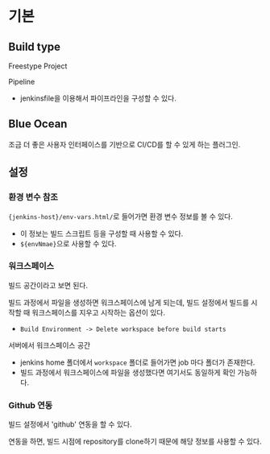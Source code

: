 # 기본
## Build type
Freestype Project

Pipeline
- jenkinsfile을 이용해서 파이프라인을 구성할 수 있다. 

## Blue Ocean
조금 더 좋은 사용자 인터페이스를 기반으로 CI/CD를 할 수 있게 하는 플러그인. 

## 설정
### 환경 변수 참조
`{jenkins-host}/env-vars.html/`로 들어가면 환경 변수 정보를 볼 수 있다. 
- 이 정보는 빌드 스크립트 등을 구성할 때 사용할 수 있다. 
- `${envNmae}`으로 사용할 수 있다. 

### 워크스페이스
빌드 공간이라고 보면 된다. 

빌드 과정에서 파일을 생성하면 워크스페이스에 남게 되는데, 빌드 설정에서 빌드를 시작할 때 워크스페이스를 지우고 시작하는 옵션이 있다. 
- `Build Environment -> Delete workspace before build starts`

서버에서 워크스페이스 공간
- jenkins home 폴더에서 `workspace` 폴더로 들어가면 job 마다 폴더가 존재한다. 
- 빌드 과정에서 워크스페이스에 파일을 생성했다면 여기서도 동일하게 확인 가능하다. 

### Github 연동
빌드 설정에서 'github' 연동을 할 수 있다. 

연동을 하면, 빌드 시점에 repository를 clone하기 때문에 해당 정보를 사용할 수 있다. 
